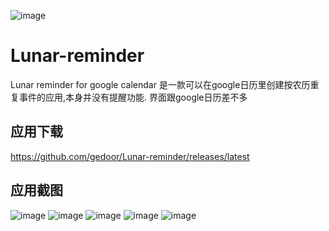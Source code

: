 ![image](https://github.com/gedoor/Lunar-reminder/raw/master/image/ic_launcher.png)
# Lunar-reminder
Lunar reminder for google calendar
是一款可以在google日历里创建按农历重复事件的应用,本身并没有提醒功能.
界面跟google日历差不多

## 应用下载
https://github.com/gedoor/Lunar-reminder/releases/latest

## 应用截图
![image](https://github.com/gedoor/Lunar-reminder/raw/master/image/Screenshot_20170406-154358.png)
![image](https://github.com/gedoor/Lunar-reminder/raw/master/image/Screenshot_20170406-154404.png)
![image](https://github.com/gedoor/Lunar-reminder/raw/master/image/Screenshot_20170406-154416.png)
![image](https://github.com/gedoor/Lunar-reminder/raw/master/image/Screenshot_20170406-154427.png)
![image](https://github.com/gedoor/Lunar-reminder/raw/master/image/Screenshot_20170406-154432.png)